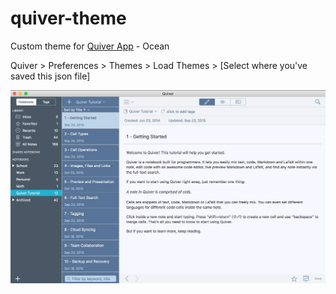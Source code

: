# quiver-theme
Custom theme for [Quiver App](http://happenapps.com/#quiver) - Ocean

Quiver > Preferences > Themes > Load Themes > [Select where you've saved this json file]

![Ocean theme](Ocean.png)

